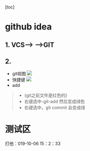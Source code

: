 [toc]

# github idea
## 1. VCS-->  -->GIT


## 2. 
- git视图
![](https://tu-chuang-1253216127.cos.ap-beijing.myqcloud.com/20191006151708.png)
- 快捷键
![](https://tu-chuang-1253216127.cos.ap-beijing.myqcloud.com/20191006151744.png)
- add
>- {git之前文件是红色的}
>- 右键选中-git-add 然后变成绿色
>- 右键选中，git commit 会变成绿
>
> 
>

# 测试区
打他：019-10-06 15：2：33

